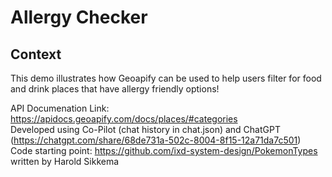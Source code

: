 # Allergy Checker

## Context
This demo illustrates how Geoapify can be used to help users filter for food and drink places that have allergy friendly options! 

API Documenation Link: https://apidocs.geoapify.com/docs/places/#categories <br/>
Developed using Co-Pilot (chat history in chat.json) and ChatGPT (https://chatgpt.com/share/68de731a-502c-8004-8f15-12a71da7c501) <br/>
Code starting point: https://github.com/ixd-system-design/PokemonTypes written by Harold Sikkema <br/>